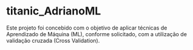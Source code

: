 # titanic_AdrianoML
Este projeto foi concebido com o objetivo de aplicar técnicas de Aprendizado de Máquina (ML), conforme solicitado, com a utilização de validação cruzada (Cross Validation).
